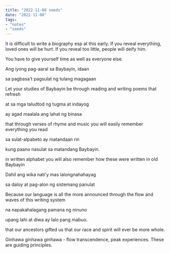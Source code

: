 ```yaml
---
title: "2022-11-08 seeds"
date: "2022-11-08"
tags:
- "notes"
- "seeds"
---
```


It is difficult to write a biography esp at this early. If you reveal everything, loved ones will be hurt. If you reveal too little, people will deify him.

You have to give yourself time as well as everyone else.

Ang iyong pag-aaral sa Baybayin, idaan

sa pagbasa't pagsulat ng tulang magagaan

Let your studies of Baybayin be through reading and writing poems that refresh
  
at sa mga taludtod ng tugma at indayog

ay agad maalala ang lahat ng binasa

that through verses of rhyme and music
you will easily remember everything you read
  
sa sulat-alpabeto ay matandaan rin

kung paano nasulat sa matandang Baybayin.

in written alphabet you will also remember
how these were written in old Baybayin
  
Dahil ang wika nati'y mas lalongnahahayag  

sa daloy at pag-alon ng sistemang panulat

Because our language is all the more announced
through the flow and waves of this writing system
  
na napakahalagang pamana ng ninuno

upang lahi at diwa ay lalo pang mabuo.

that our ancestors gifted us
that our race and spirit will ever be more whole.

Ginhawa ginhawa ginhawa - flow transcendence, peak experiences. These are guiding principles.